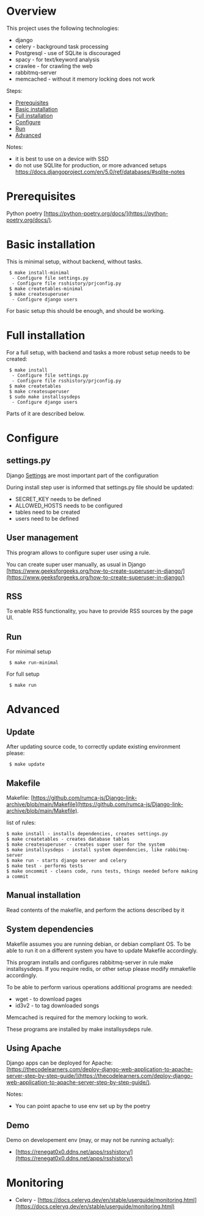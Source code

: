 # Overview

This project uses the following technologies:
 - django
 - celery - background task processing
 - Postgresql - use of SQLite is discouraged
 - spacy - for text/keyword analysis
 - crawlee - for crawling the web
 - rabbitmq-server
 - memcached - without it memory locking does not work

Steps:
 - [Prerequisites](https://github.com/rumca-js/Django-link-archive/blob/main/README_install.md#prerequisites)
 - [Basic installation](https://github.com/rumca-js/Django-link-archive/blob/main/README_install.md#basic-intallation)
 - [Full installation](https://github.com/rumca-js/Django-link-archive/blob/main/README_install.md#full-intallation)
 - [Configure](https://github.com/rumca-js/Django-link-archive/blob/main/README_install.md#configure)
 - [Run](https://github.com/rumca-js/Django-link-archive/blob/main/README_install.md#run)
 - [Advanced](https://github.com/rumca-js/Django-link-archive/blob/main/README_install.md#advanced)

Notes:
 - it is best to use on a device with SSD
 - do not use SQLlite for production, or more advanced setups https://docs.djangoproject.com/en/5.0/ref/databases/#sqlite-notes

# Prerequisites

Python poetry [https://python-poetry.org/docs/](https://python-poetry.org/docs/).

# Basic installation

This is minimal setup, without backend, without tasks.

```
 $ make install-minimal
  - Configure file settings.py
  - Configure file rsshistory/prjconfig.py
 $ make createtables-minimal
 $ make createsuperuser
  - Configure django users
```

For basic setup this should be enough, and should be working.

# Full installation

For a full setup, with backend and tasks a more robust setup needs to be created:

```
 $ make install
  - Configure file settings.py
  - Configure file rsshistory/prjconfig.py
 $ make createtables
 $ make createsuperuser
 $ sudo make installsysdeps
  - Configure django users
```

Parts of it are described below.

# Configure

## settings.py

Django [Settings](https://docs.djangoproject.com/en/5.0/ref/settings/) are most important part of the configuration

During install step user is informed that settings.py file should be updated:
 - SECRET_KEY needs to be defined
 - ALLOWED_HOSTS needs to be configured
 - tables need to be created
 - users need to be defined

## User management

This program allows to configure super user using a rule.

You can create super user manually, as usual in Django [https://www.geeksforgeeks.org/how-to-create-superuser-in-django/](https://www.geeksforgeeks.org/how-to-create-superuser-in-django/)

## RSS

To enable RSS functionality, you have to provide RSS sources by the page UI.

## Run

For minimal setup

```
 $ make run-minimal
```

For full setup
```
 $ make run
```

# Advanced

## Update

After updating source code, to correctly update existing environment please:
```
 $ make update
```

## Makefile

Makefile: [https://github.com/rumca-js/Django-link-archive/blob/main/Makefile](https://github.com/rumca-js/Django-link-archive/blob/main/Makefile).

list of rules:
```
$ make install - installs dependencies, creates settings.py
$ make createtables - creates database tables
$ make createsuperuser - creates super user for the system
$ make installsysdeps - install system dependencies, like rabbitmq-server
$ make run - starts django server and celery
$ make test - performs tests
$ make oncommit - cleans code, runs tests, things needed before making a commit
```

## Manual installation

Read contents of the makefile, and perform the actions described by it

## System dependencies

Makefile assumes you are running debian, or debian compliant OS. To be able to run it on a different system you have to update Makefile accordingly.

This program installs and configures rabbitmq-server in rule make installsysdeps.
If you require redis, or other setup please modify mmakefile accordingly.

To be able to perform various operations additional programs are needed:
 - wget - to download pages
 - id3v2 - to tag downloaded songs

Memcached is required for the memory locking to work.

These programs are installed by make installsysdeps rule.

## Using Apache

Django apps can be deployed for Apache: [https://thecodelearners.com/deploy-django-web-application-to-apache-server-step-by-step-guide/](https://thecodelearners.com/deploy-django-web-application-to-apache-server-step-by-step-guide/).

Notes:
 - You can point apache to use env set up by the poetry

## Demo

Demo on developement env (may, or may not be running actually):
 - [https://renegat0x0.ddns.net/apps/rsshistory/](https://renegat0x0.ddns.net/apps/rsshistory/)

# Monitoring

 - Celery - [https://docs.celeryq.dev/en/stable/userguide/monitoring.html](https://docs.celeryq.dev/en/stable/userguide/monitoring.html)
